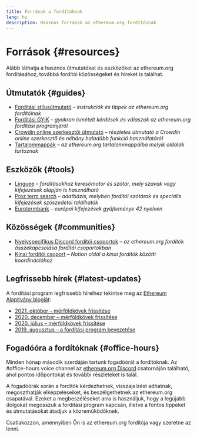 ```yaml
---
title: Források a fordítóknak
lang: hu
description: Hasznos források az ethereum.org fordítóinak
---
```


# Források {#resources}

Alább láthatja a hasznos útmutatókat és eszközöket az ethereum.org fordításához, továbbá fordítói közösségeket és híreket is találhat.

## Útmutatók {#guides}

- [Fordítási stílusútmutató](/contributing/translation-program/translators-guide/) _– instrukciók és tippek az ethereum.org fordítóinak_
- [Fordítási GYIK](/contributing/translation-program/faq/) _– gyakran ismételt kérdések és válaszok az ethereum.org fordítási programjáról_
- [Crowdin online szerkesztői útmutató](https://support.crowdin.com/online-editor/) _– részletes útmutató a Crowdin online szerkesztő és néhány haladóbb funkció használatáról_
- [Tartalommappák](/contributing/translation-program/content-buckets/) _– az ethereum.org tartalommappáiba melyik oldalak tartoznak_

## Eszközök {#tools}

- [Linguee](https://www.linguee.com/) _– fordításokhoz keresőmotor és szótár, mely szavak vagy kifejezések alapján is használható_
- [Proz term search](https://www.proz.com/search/) _– adatbázis, melyben fordítói szótárak és speciális kifejezések szószedetei találhatók_
- [Eurotermbank](https://www.eurotermbank.com/) _– európai kifejezések gyűjteménye 42 nyelven_

## Közösségek {#communities}

- [Nyelvspecifikus Discord fordítói csoportok](https://discord.gg/ethereum-org) _– az ethereum.org fordítók összekapcsolása fordítói csoportokban_
- [Kínai fordítói csoport](https://www.notion.so/Ethereum-org-05375fe0a94c4214acaf90f42ba40171) _– Notion oldal a kínai fordítók közötti koordinációhoz_

## Legfrissebb hírek {#latest-updates}

A fordítási program legfrissebb híreihez tekintse meg az [Ethereum Alapítvány blogját](https://blog.ethereum.org/):

- [2021. október – mérföldkövek frissítése](https://blog.ethereum.org/2021/10/04/translation-program-update/)
- [2020. december – mérföldkövek frissítése](https://blog.ethereum.org/2020/12/21/translation-program-milestones-updates-20/)
- [2020. július – mérföldkövek frissítése](https://blog.ethereum.org/2020/07/29/ethdotorg-translation-milestone/)
- [2019. augusztus – a fordítási program bevezetése](https://blog.ethereum.org/2019/08/20/translating-ethereum-for-our-global-community/)

## Fogadóóra a fordítóknak {#office-hours}

Minden hónap második szerdáján tartunk fogadóórát a fordítóknak. Az #office-hours voice channel az [ethereum.org Discord](https://discord.gg/ethereum-org) csatornáján található, ahol pontos időpontokat és további részleteket is talál.

A fogadóórák során a fordítók kérdezhetnek, visszajelzést adhatnak, megoszthatják elképzeléseiket, és beszélgethetnek az ethereum.org csapatával. Ezeket a megbeszéléseket arra is használjuk, hogy a legújabb dolgokat megosszuk a fordítási program kapcsán, illetve a fontos tippeket és útmutatásokat átadjuk a közreműködőknek.

Csatlakozzon, amennyiben Ön is az ethereum.org fordítója vagy szeretne az lenni.
